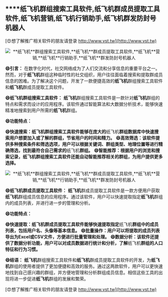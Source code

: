 ## ****纸飞机**群组搜索工具软件,**纸飞机**群成员提取工具软件,**纸飞机**营销,**纸飞机**行销助手,**纸飞机**群发防封号机器人**

[😍想了解推广相关软件的朋友请登录 http://www.vst.tw](http://www.vst.tw)

 <center><img src="https://vst.tw/MP4/tuiguang/png/7.png" alt="**纸飞机**群组搜索工具软件,**纸飞机**群成员提取工具软件,**纸飞机**营销,**纸飞机**行销助手,**纸飞机**群发防封号机器人"></center>

**😄引言：**
在数字化时代，社交网络成为了人们交流和分享信息的重要平台之一。然而，对于**纸飞机**群组这种临时性的社交组织，用户往往面临着搜索和提取群成员信息的困难。为了解决这个问题，开发了一款便捷高效的**纸飞机**群组搜索工具软件和**纸飞机**群成员提取工具软件。

**😄**纸飞机**群组搜索工具软件：**
**纸飞机**群组搜索工具软件是一款针对**纸飞机**群组的特点和需求而设计的应用程序。该软件通过智能算法和大数据分析技术，能够快速精准地搜索到用户所需的**纸飞机**群组。

**😄功能特点：**

**😄快速搜索：**纸飞机**群组搜索工具软件能够在庞大的**纸飞机**群组数据库中快速搜索用户想要加入或了解的群组，节省用户的时间和精力。**
**😄高效筛选：该软件提供多种搜索条件和筛选选项，用户可以根据关键词、群组类型、地理位置等进行精确筛选，找到最符合自己需求的**纸飞机**群组。**
**😄智能推荐：根据用户的浏览和搜索记录，**纸飞机**群组搜索工具软件还能自动智能推荐相关的群组，为用户提供更多选择。**

 <center><img src="https://vst.tw/MP4/tuiguang/png/6.png" alt="**纸飞机**群组搜索工具软件,**纸飞机**群成员提取工具软件,**纸飞机**营销,**纸飞机**行销助手,**纸飞机**群发防封号机器人"></center>

**😄**纸飞机**群成员提取工具软件：**
**纸飞机**群成员提取工具软件是一款方便用户获取**纸飞机**群组成员信息的应用程序。通过该软件，用户可以快速提取指定**纸飞机**群组内的成员列表，并进行进一步的管理和分析。

**😄功能特点：**

**😄快速提取：**纸飞机**群成员提取工具软件能够快速提取指定**纸飞机**群组中的成员列表，包括用户名、头像等基本信息。**
**😄批量操作：用户可以将提取的成员列表导出为Excel或CSV文件，方便进行批量管理和处理。**
**😄数据分析：该软件还提供了数据分析功能，用户可以对成员数据进行统计和分析，了解**纸飞机**群组的人口特征和行为习惯。**

**😄结语：**
**纸飞机**群组搜索工具软件和**纸飞机**群成员提取工具软件的开发，为**纸飞机**群组的使用者提供了更加便捷和高效的服务。通过这两款软件，用户可以更快速地找到自己感兴趣的群组，并方便地管理和分析群组成员信息。相信这些工具的出现将进一步促进**纸飞机**群组的发展和繁荣。

[😍想了解推广相关软件的朋友请登录 http://www.vst.tw](http://www.vst.tw)



